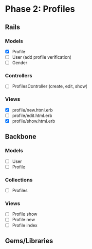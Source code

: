 # Phase 2: Profiles

## Rails
### Models
* [x] Profile
* [ ] User (add profile verification)
* [ ] Gender

### Controllers
* [ ] ProfilesController (create, edit, show)

### Views
* [x] profile/new.html.erb
* [ ] profile/edit.html.erb
* [x] profile/show.html.erb

## Backbone
### Models
* [ ] User
* [ ] Profile

### Collections
* [ ] Profiles

### Views
* [ ] Profile show
* [ ] Profile new
* [ ] Profile index

## Gems/Libraries
